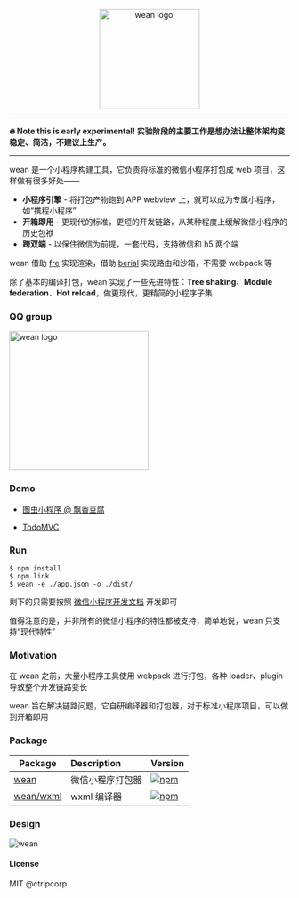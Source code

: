 <p align="center">
  <img src="https://i.loli.net/2021/03/11/69sRUvYhkGrInX2.png" alt="wean logo" width="180">
</p>

---

**:fire: Note this is early experimental! 实验阶段的主要工作是想办法让整体架构变稳定、简洁，不建议上生产。**

---

wean 是一个小程序构建工具，它负责将标准的微信小程序打包成 web 项目，这样做有很多好处——

- **小程序引擎** - 将打包产物跑到 APP webview 上，就可以成为专属小程序，如“携程小程序”
- **开箱即用** - 更现代的标准，更短的开发链路，从某种程度上缓解微信小程序的历史包袱
- **跨双端** - 以保住微信为前提，一套代码，支持微信和 h5 两个端

wean 借助 [fre](https://github.com/yisar/fre) 实现渲染，借助 [berial](https://github.com/berialjs/berial) 实现路由和沙箱，不需要 webpack 等

除了基本的编译打包，wean 实现了一些先进特性：**Tree shaking**、**Module federation**、**Hot reload**，做更现代，更精简的小程序子集

### QQ group

<img src="https://i.loli.net/2021/03/24/wYdhGJuNzZXT1QW.jpg" alt="wean logo" width="250">

### Demo

- [图虫小程序 @ 飘香豆腐](https://github.com/yisar/wean-demo-tuchong)

- [TodoMVC](https://github.com/ctripcorp/wean/tree/master/demo)

### Run

```shell
$ npm install
$ npm link
$ wean -e ./app.json -o ./dist/
```

剩下的只需要按照 [微信小程序开发文档](https://developers.weixin.qq.com/miniprogram/dev/framework/) 开发即可

值得注意的是，并非所有的微信小程序的特性都被支持，简单地说，wean 只支持“现代特性”

### Motivation

在 wean 之前，大量小程序工具使用 webpack 进行打包，各种 loader、plugin 导致整个开发链路变长

wean 旨在解决链路问题，它自研编译器和打包器，对于标准小程序项目，可以做到开箱即用

### Package

| Package                       | Description      | Version                                                                        |
| ----------------------------- | :--------------- | :----------------------------------------------------------------------------- |
| [wean](packages/core) | 微信小程序打包器 | [![npm](https://img.shields.io/npm/v/wean.svg)](https://npm.im/@wean/core) |
| [wean/wxml](packages/wxml) | wxml 编译器      | [![npm](https://img.shields.io/npm/v/wean.svg)](https://npm.im/@wean/wxml) |

### Design

![wean](https://i.loli.net/2021/03/11/4fvJhZ2lbUgmsj1.png)

#### License

MIT @ctripcorp
